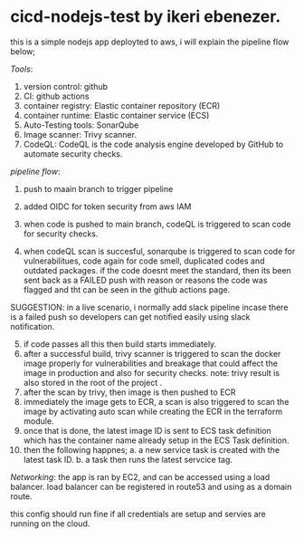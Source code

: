 # cicd-nodejs-test by ikeri ebenezer.

this is a simple nodejs app  deployted to aws, i will explain the pipeline flow below;

*Tools*:
1. version control: github
2. CI: github actions 
3. container registry: Elastic container repository (ECR)
4. container runtime: Elastic container service (ECS)
5. Auto-Testing tools: SonarQube
6. Image scanner: Trivy scanner.
7. CodeQL: CodeQL is the code analysis engine developed by GitHub to automate security checks.

*pipeline flow*:
1. push to maain branch to trigger pipeline
2. added OIDC for token security from aws IAM
3. when code is pushed to main branch, codeQL is triggered to scan code for security checks.

4. when codeQL scan is succesful, sonarqube is triggered to scan code for vulnerabilitues, code again for code smell, duplicated codes and outdated packages.
if the code doesnt meet the standard, then its been sent back as a FAILED push with reason or reasons the code was flagged and tht can be seen in the github actions page.

SUGGESTION:  in a live scenario, i normally add slack pipeline incase there is a failed push so developers can get notified easily using slack notification.

5. if code passes all this then build starts immediately.
6. after a successful build, trivy scanner is triggered to scan the docker image properly for vulnerabilities and breakage that could affect the image in production and also for security checks. 
note: trivy result is also stored in the root of the project .
7. after the scan by trivy, then image is then pushed to ECR
8. immediately the image gets to ECR, a scan is also triggered to scan the image by activating auto scan while creating the ECR in the terraform module.
9. once that is done, the latest image ID is sent to ECS task definition which has the container name already setup in the ECS Task definition.
10. then the following happnes;
a. a new service task is created with the latest task ID.
b. a task then runs the latest servcice tag.

*Networking*:
the app is ran by EC2, and can be accessed using a load balancer.
load balancer can be registered in route53 and using as a domain route.

this config should run fine if all credentials are setup and servies are running on the cloud.




